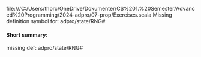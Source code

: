 file:///C:/Users/thorc/OneDrive/Dokumenter/CS%201.%20Semester/Advanced%20Programming/2024-adpro/07-prop/Exercises.scala
Missing definition symbol for:
adpro/state/RNG#

#### Short summary: 

missing def: adpro/state/RNG#
